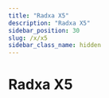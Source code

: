 ```yaml
---
title: "Radxa X5"
description: "Radxa X5"
sidebar_position: 30
slug: /x/x5
sidebar_class_name: hidden
---
```


# Radxa X5

<DocCardList />
